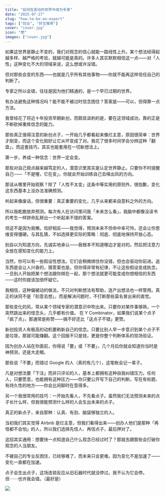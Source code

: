 ```yaml
---
title: "如何在变动的世界中成为专家"
date: "2025-07-27"
slug: "how-to-be-an-expert"
tags: ["创业", "好文推荐"]
cover: "cover.jpg"
icon: "😎"
images: ["cover.jpg"]
---
```

如果这世界是静止不变的，我们对观念的信心就能一路线性上升。某个想法经得起越多样、越严格的考验，就越可能是真的。许多人其实默默相信这一点——对「人性」这种变化不大的领域来说，这么想或许没错。



但对那些会变的东西——也就是几乎所有其他事物——你就不能再这样信任自己的判断了。



专家之所以会错，往往是因为他们精通的，是一个早已过期的世界。



有办法避免这种情况吗？能不能不被过时信念困住？答案是——可以，但得靠一点方法。



我曾经花了将近十年投资早期新创，而颇具讽刺的是，要在这领域成功，靠的正是不断砍掉重练信念的能力。



那些真正值得注意的新创点子，一开始几乎都看起来像烂主意，原因很简单：世界才刚变，而这个变化刚好让它从坏变成了对。我花了很多时间学会分辨这种「翻盘」，而这套技巧，其实也能套用在一切新想法上。



第一步，养成一种信念：世界一定会变。



那些对自己观点越来越笃定的人，潜意识里其实是认定世界静止。只要你不时提醒自己——「不是喔，它在变」，你就会开始训练自己去嗅出风的方向。



那该从哪里开始观察？除了「人性不太变」这条中等实用的原则外，很抱歉，变化这东西基本上没办法准确预测。



听起来像废话，但很重要：真正重要的变化，几乎从来都来自意料之外的方向。



所以我乾脆放弃预测。每次有人在访问里问我「未来怎么看」，我脑中都像没读书的考生一样拼命乱掰出一个听起来不错的答案。



但这不是因为我懒。恰好相反——我觉得，预测未来不但命中率可怜，还会让你思维变得僵硬。与其乱猜，不如选择更实际的策略：彻底、彻底地保持开放心态。



别自以为知道方向，先诚实地承认——我根本不知道哪边才是对的。然后把注意力全放在感知变化的能力上。



当然，你可以有一些假设性想法。它们会稍微绑住你没错，但也会驱动你前进。追东西是会让人兴奋的，猜答案也是。但你得非常有纪律，不让这些假设变成执念。
一旦别人开始把某个想法跟你绑在一起，那个想法就更可能变成你想相信的东西——这时你就该加倍怀疑它。



我相信，这种偏被动的做法，不只对判断想法有帮助，连产出想法也一样管用。真正的诀窍不是「刻意去想」，而是解决问题时，不打断那些莫名冒出来的直觉。



那些变化的风，常从某个领域专家的潜意识中吹出来。只要你对某件事够熟，一个突然跳出来的怪念头，几乎都有价值。
在 Y Combinator，如果我们说某个点子「疯了点」，那通常是称赞——搞不好还比「这点子不错」更赞。



新创投资人有极高的动机要刷新自己的信念。只要比别人早一步意识到某个点子不是垃圾，那就可能赚翻。这个回报不只是钱，更是你整个判断体系的现场验证。



因为创办人站在你面前，你得说「要」或「不要」，几个月后你就会知道你当时是神预测，还是大走眼。



那些说「不要」而错过 Google 的人（真的有几个），这笔帐会记一辈子。



凡是对想法要「下注」而非只评论的人，基本上都拥有这种自我纠错压力。任何人，只要愿意，也能拥有这种压力——你只要公开写下自己的判断。写在有标题、有持久性的地方——你会比闲聊时在意得多。



另一个我很常用的技巧：一开始先看人，不先看点子。虽然我们无法预测未来的点子长什么样，但我很能预测什么样的人会生出未来的点子。



真正的新点子，来自那种：认真、有劲、脑袋够独立的人。



当初我们其实觉得 Airbnb 是烂主意，但我们看得出来——创办人他们是那种「再怪都不会怕」的人，所以我们选择先信人、再信点子，最后押对了。



这招其实通用：想要快一点知道自己什么观念已经过时了？那就去跟那些会打破你观念的人当朋友。



不被自己的专业反困住，已经够难了，而未来只会更难。因为变化不是加速了——变化一直都在加速。



点子会生出点子，这场连锁反应从旧石器时代就没停过。我不认为它会停。
但⋯⋯也许我会错。（最好是）




![](https://prod-files-secure.s3.us-west-2.amazonaws.com/112d0858-5090-4d34-a606-b75eb8d65fd2/46476355-9cf3-4e99-9b7a-3531bc426380/1000202064.png?X-Amz-Algorithm=AWS4-HMAC-SHA256&X-Amz-Content-Sha256=UNSIGNED-PAYLOAD&X-Amz-Credential=ASIAZI2LB466SDVDNUGT%2F20250727%2Fus-west-2%2Fs3%2Faws4_request&X-Amz-Date=20250727T181834Z&X-Amz-Expires=3600&X-Amz-Security-Token=IQoJb3JpZ2luX2VjEE4aCXVzLXdlc3QtMiJIMEYCIQCH8iIcwEKlYaODQImdhkI4Mdh9oaL4YhamkQS%2FOVcKVQIhALEU6%2FtXOxY8wNBMdnVTTAA40jPU6y%2Be5FoBZ%2BqPkau6Kv8DCHcQABoMNjM3NDIzMTgzODA1Igxzgd1yprdCkuO8p%2FYq3ANOS%2FgtaLVwVQeeHdeFj2FS5EhwpXVrXv4o%2BQ7Jnwmxi2hkKUkpW%2FLFJ8Y2SgIXlHpVJJvyHPDS1rvQ7r9kURbocMbFgV%2BwcaZ%2B1xkHGfncCIE3r5cmkf6l9mYPHptNQXkv0l2BfiYeoJ4Xa7ZvBYlnLwTQca4dxdk5pJL6Q%2B8FDx%2F1LDlCQ%2FWhM64kXgmoBhB48v0fp1SvZcz5v54DqJ%2B4t6kQ%2FHQkSkC7zOdTRQy1tg6E0yc8y0EjbSlJs5xtpDpMBX25WnzI2Mc%2BZ3CspFoTLtgQ%2FwTfX7ZEwx4gbdvSlxMglUH21z9RWP9dbxaqlJt6VPnvvbDvkBUvItsViC0dMmbQorsfEBkelgoDSuSulbj7ilJVoxbvuSGDqhUV52eyouWxvCdbGeXDQl8S6Qf4asOvZ%2FIhNL%2F9aARrY2tgcHBFjZvyAjfROzyMlzreVU1bHj0CBriUEghfKe82p4TRmJaPd%2FOke20wo21fpH2mc2cN9Wzkpk0326Y8IbjGLzh%2F6AYwUQg0tDkjyzXiGwKSMpolcDKzH15uDtv0R5EetsaT7jUK1ApsmCPIYpkT3myBsNz5svH7MnZ2y5hYthCmv1xPCe9kUwE0IBDzNZqRpf57rXeQJhLNaPtLDDCi2ZjEBjqkAed3ZlwR7rdjeEWBdKHcqZCHk5C%2Bpu%2BXIg1iiOYHzKrteK%2FubqSnU8QyXmAq9mKDrMpnqH2qzu8IxB7LoSCjVTBvcyWgxmvU6zocC8TAJGPrDQH22JDTrX1F5pW7YD2I%2BimP0608gWvJWKNzIpZF0cDVILuCksLHdSwfqgQ5V1P040NtjdXodUGLEnDbDUOSQEBHhjAj7ANnayv4UTHofATN6%2BQy&X-Amz-Signature=b8f864ca857af78c302583921c33df8de9f9c690083f3a4c31c090fcc551e8dd&X-Amz-SignedHeaders=host&x-amz-checksum-mode=ENABLED&x-id=GetObject)

